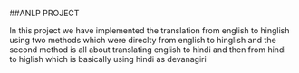 ##ANLP PROJECT

In this project we have implemented the translation from english to hinglish using two methods which were direclty from english to hinglish and the second method is all about translating english to hindi and then from hindi to higlish which is basically using hindi as devanagiri

